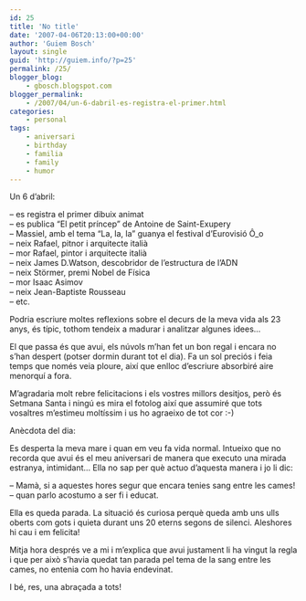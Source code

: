 ```yaml
---
id: 25
title: 'No title'
date: '2007-04-06T20:13:00+00:00'
author: 'Guiem Bosch'
layout: single
guid: 'http://guiem.info/?p=25'
permalink: /25/
blogger_blog:
    - gbosch.blogspot.com
blogger_permalink:
    - /2007/04/un-6-dabril-es-registra-el-primer.html
categories:
    - personal
tags:
    - aniversari
    - birthday
    - familia
    - family
    - humor
---
```


Un 6 d’abril:

– es registra el primer dibuix animat  
– es publica “El petit príncep” de Antoine de Saint-Exupery  
– Massiel, amb el tema “La, la, la” guanya el festival d’Eurovisió Ô\_o  
– neix Rafael, pitnor i arquitecte italià  
– mor Rafael, pintor i arquitecte italià  
– neix James D.Watson, descobridor de l’estructura de l’ADN  
– neix Störmer, premi Nobel de Física  
– mor Isaac Asimov  
– neix Jean-Baptiste Rousseau  
– etc.

Podria escriure moltes reflexions sobre el decurs de la meva vida als 23 anys, és típic, tothom tendeix a madurar i analitzar algunes idees…

El que passa és que avui, els núvols m’han fet un bon regal i encara no s’han despert (potser dormin durant tot el dia). Fa un sol preciós i feia temps que només veia ploure, així que enlloc d’escriure absorbiré aire menorquí a fora.

M’agradaria molt rebre felicitacions i els vostres millors desitjos, però és Setmana Santa i ningú es mira el fotolog així que assumiré que tots vosaltres m’estimeu moltíssim i us ho agraeixo de tot cor :-)

Anècdota del dia:

Es desperta la meva mare i quan em veu fa vida normal. Intueixo que no recorda que avui és el meu aniversari de manera que executo una mirada estranya, intimidant… Ella no sap per què actuo d’aquesta manera i jo li dic:

– Mamà, si a aquestes hores segur que encara tenies sang entre les cames! – quan parlo acostumo a ser fi i educat.

Ella es queda parada. La situació és curiosa perquè queda amb uns ulls oberts com gots i quieta durant uns 20 eterns segons de silenci. Aleshores hi cau i em felicita!

Mitja hora després ve a mi i m’explica que avui justament li ha vingut la regla i que per això s’havia quedat tan parada pel tema de la sang entre les cames, no entenia com ho havia endevinat.

I bé, res, una abraçada a tots!
